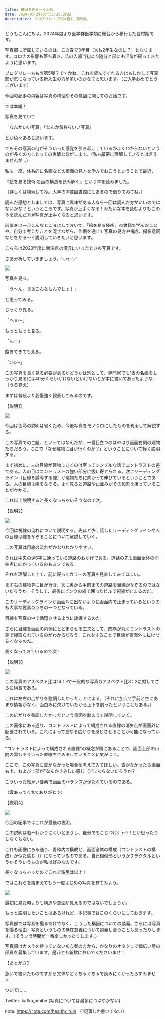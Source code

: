 ```yaml
---
title: 構図をゆる〜く分析
date: 2024-03-29T07:55:26.289Z
description: ブログリレー(2024春)、第5弾。
---
```

どうもこんにちは。2024年度より医学群医学類に総合から移行した谷村翔です。

写真部に所属しているのは、この春で3年目（次も2年生なのに？）となります。コロナの影響も落ち着き、私の入部当初より随分と部にも活気が戻ってきたように思います。

ブログリレーももう第5弾？ですかね。これを読んでくれる方はもしかして写真部が気になっている新入生の方が多いのかな？と思います。（ご入学おめでとうございます）

今回の記事の内容は写真の構図やその意図に関してのお話です。

では本編！

写真を見ていて

「なんかいい写真」「なんか気持ちいい写真」

とか色々あると思います。

でもその写真の何がそういった感覚を引き起こしているかよくわからないというのが多くの方にとっての実情な気がします。（私も厳密に理解しているとは言えませんが…）

私も一度、体系的に名画などの画面の見方を学んでおこうということで最近、

『絵を見る技術 名画の構造を読み解く』という本を読みました。

（詳しくは検索してね。大学の体芸図書館にもあるので借りてみてね。）

読んだ感想としましては、写真に興味がある人なら一回は読んだ方がいいのではないかな？というところです。写真が上手くなる！みたいな本を読むよりもこの本を読んだ方が写真が上手くなると思います。

前置きは一旦こんなところにしておいて、「絵を見る技術」の書籍で学んだことや、自分で考えたことを混ぜながら、作例を通じて写真の見方や構成、撮影意図などをかる〜く説明していきたいと思います。

こちらは2023年度に新潟県の湯沢にいったときの写真です。

さあ分析していきましょう。＼ｩｫｰ!／

![](/img/intro240501.jpg)

写真を見る。

「う〜ん。まあこんなもんでしょ！」

と思ってみる。

じっくり見る。

「へぇ〜」

もっともっと見る。

「んー」

飽きてきても見る。

「ﾆｮｴ〜」

この写真を長く見る必要があるかどうかは別として、専門家でも1枚の名画をしっかり見るには40分くらいかけないといけないとか本に書いてあったような…（うろ覚え）

まずは普段より我慢強く観察してみるのです。

【説明1】

![](/img/introsp240502.jpg)

今回は色彩の説明は省くため、今後写真をモノクロにしたものを利用して解説する。

この写真での主題、といってはなんだが、一番目立つのはやはり画面右側の建物たちだろう。ここで「なぜ建物に目が行くのか？」ということについて軽く説明する。

まず初めに、人の目線が建物に向くのは至ってシンプルな話でコントラストの差である。人の目はコントラストの強い部分に吸い寄せられる。次にリーディングライン（目線を誘導する線）が建物たちに向かって伸びているということである。人の目線は線をなぞる。よく見ると道路や山並みがその役割を担っていることがわかる。

これ以上説明すると長くなっちゃいそうなので次。

【説明2】

![](/img/introsp240503.jpg)

今回は視線の流れについて説明する。先ほど少し話したリーディングラインや人の目線は線をなぞることについて解説していく。

この写真は目線の流れがかなりわかりやすい。

それは中央の逆S字に通っている道路のおかげである。道路の先も画面全体の消失点に向かっているのもミソである。

それを理解した上で、前に戻ってカラーの写真を見直してみてほしい。

まず右の建物群に目が行き、次に奥から手前までの道路を目線がなぞるのではないだろうか。そうして、最後にピンクの線で囲ったビルで視線が止まるのだ。

このリーディングラインが画面外に出ないように画面内で止まっているというのも大事な要素のうちの一つとなっている。

目線を写真の中で循環させるように誘導するのだ。

さらに目線を画面の内側にとどまらせる工夫として、四隅が丸くコントラストの差で縁取られているのがわかるだろう。これをすることで目線が画面外に抜けづらくなるのだ。

長くなってきているので次！

【説明3】

![](/img/introsp240504.jpg)

この写真のアスペクト比は16：9で一般的な写真のアスペクト比3：2に対してさらに横長である。

これは左右の広がりを強調したかったことによる。（それに加えて手前と空にあまり情報がなく、面白みに欠けていたから上下を削ったということもある。）

この広がりを強調したかったという意図を踏まえて説明していく。

上の画像にある通り、コントラストによって構成される直線の消失点が画面外に配置されている。これによって更なる広がりを感じさせることが可能になっている。

“コントラストによって構成される直線”の概念が頭にあることで、画面上部の山間の雲もそういった直線を生み出していることに気がつく。

ここで、この写真に雲がなかった場合を考えてみてほしい。雲がなかったら画面右上、および上部が”なんかさみしい感じ（）”にならないだろうか？

こういった細かい要素で画面のバランスが保たれているのである。

（雲あってくれてありがとう）

【説明4】

![](/img/introsp240505.jpg)

今回の記事ではこれが最後の説明。

この説明は若干わかりにくいと思うし、自分でもこじつけｼﾞｬｰﾝ！とか思ったりしなくもない。

これも画像にある通り、青枠内の構成と、画面全体の構成（コントラストの構成）が似た感じ（）になっているのである。自己相似形というかフラクタルというかそういうものが私は好みなのです。

長くなっちゃったのでこれで説明は以上！

ではこれらを踏まえてもう一度はじめの写真を見てみよう。

![](/img/introsp240506.jpg)

最初に見た時よりも構造や意図が見えるのではないでしょうか。

もっと説明したいことはあるけれど、本記事ではこのくらいにしておきます。

写真部では写真を撮るだけでなく、こうした構図についての談義、さらには写真を撮る理由、写真というものの存在意義について談義し合うこともあったりします。（そういう時間が一番楽しかったりします。）

写真部はカメラを持っていない初心者の方から、かなりのオタクまで幅広い層の部員を募集しています。是非とも新歓においでくださいませ！

【あとがき】

急いで書いたものですから文体などぐちゃぐちゃで読みにくかったらすみません…

ついでに…

Twitter: kafka_umibe (写真については滅多につぶやかない)

note: <https://note.com/healthy_ruin> （1記事しか書いてない）
